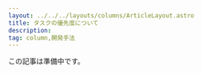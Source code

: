 ```yaml
---
layout: ../../../layouts/columns/ArticleLayout.astro
title: タスクの優先度について
description:
tag: column,開発手法
---
```


この記事は準備中です。
